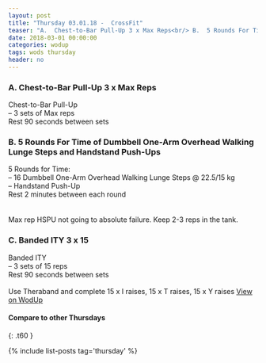```yaml
---
layout: post
title: "Thursday 03.01.18 -  CrossFit"
teaser: "A.  Chest-to-Bar Pull-Up 3 x Max Reps<br/> B.  5 Rounds For Time of Dumbbell One-Arm Overhead Walking Lunge Steps and Handstand Push-Ups<br/> C.  Banded ITY 3 x 15"
date: 2018-03-01 00:00:00
categories: wodup
tags: wods thursday
header: no
---
```



<h3>A.  Chest-to-Bar Pull-Up 3 x Max Reps</h3>
Chest-to-Bar Pull-Up<br/>– 3 sets of Max reps <br/>Rest 90 seconds between sets<br/>
<h3>B.  5 Rounds For Time of Dumbbell One-Arm Overhead Walking Lunge Steps and Handstand Push-Ups</h3>
5 Rounds for Time:<br/>– 16 Dumbbell One-Arm Overhead Walking Lunge Steps @ 22.5/15 kg<br/>– Handstand Push-Up<br/>Rest 2 minutes between each round<br/>
<br/><br/>Max rep HSPU not going to absolute failure.  Keep 2-3 reps in the tank.
<h3>C.  Banded ITY 3 x 15</h3>
Banded ITY<br/>– 3 sets of 15 reps <br/>Rest 90 seconds between sets<br/><br/>Use Theraband and complete 15 x I raises, 15 x T raises, 15 x Y raises
<a href="https://www.wodup.com/gyms/asphodel/wods/4609" target="blank">View on WodUp</a>


#### Compare to other Thursdays
{: .t60 }

{% include list-posts tag='thursday' %}